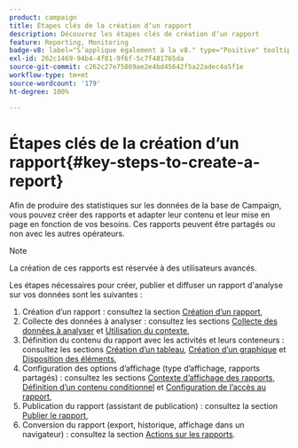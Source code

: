 ```yaml
---
product: campaign
title: Étapes clés de la création dʼun rapport
description: Découvrez les étapes clés de création dʼun rapport
feature: Reporting, Monitoring
badge-v8: label="S’applique également à la v8." type="Positive" tooltip="S’applique également à Campaign v8."
exl-id: 262c1469-94b4-4f81-9f6f-5c7f481765da
source-git-commit: c262c27e75869ae2e4bd45642f5a22adec4a5f1e
workflow-type: tm+mt
source-wordcount: '179'
ht-degree: 100%

---
```


# Étapes clés de la création d’un rapport{#key-steps-to-create-a-report}



Afin de produire des statistiques sur les données de la base de Campaign, vous pouvez créer des rapports et adapter leur contenu et leur mise en page en fonction de vos besoins. Ces rapports peuvent être partagés ou non avec les autres opérateurs.

>[!NOTE]
>
>La création de ces rapports est réservée à des utilisateurs avancés.

Les étapes nécessaires pour créer, publier et diffuser un rapport d&#39;analyse sur vos données sont les suivantes :

1. Création dʼun rapport : consultez la section [Création dʼun rapport](../../reporting/using/creating-a-new-report.md),
1. Collecte des données à analyser : consultez les sections [Collecte des données à analyser](../../reporting/using/collecting-data-to-analyze.md) et [Utilisation du contexte](../../reporting/using/using-the-context.md),
1. Définition du contenu du rapport avec les activités et leurs conteneurs : consultez les sections [Création dʼun tableau](../../reporting/using/creating-a-table.md), [Création dʼun graphique](../../reporting/using/creating-a-chart.md) et [Disposition des éléments](../../reporting/using/element-layout.md),
1. Configuration des options d’affichage (type d’affichage, rapports partagés) : consultez les sections [Contexte d’affichage des rapports](../../reporting/using/configuring-access-to-the-report.md#report-display-context), [Définition dʼun contenu conditionnel](../../reporting/using/defining-a-conditional-content.md) et [Configuration de l’accès au rapport](../../reporting/using/configuring-access-to-the-report.md),
1. Publication du rapport (assistant de publication) : consultez la section [Publier le rapport](../../reporting/using/configuring-access-to-the-report.md#publishing-the-report),
1. Conversion du rapport (export, historique, affichage dans un navigateur) : consultez la section [Actions sur les rapports](../../reporting/using/actions-on-reports.md).
